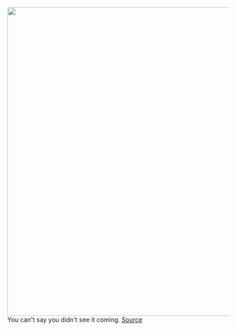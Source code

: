 <img src='https://cdn.vox-cdn.com/thumbor/URXFyrtejMXDOeghKDdlLy__7PM=/0x0:2048x1367/1200x800/filters:focal(861x521:1187x847)/cdn.vox-cdn.com/uploads/chorus_image/image/67064211/VRG_ILLO_1777_twitter_bitcoin_verified.0.0.jpg' width='700px' /><br/>
You can't say you didn't see it coming.
<a href='https://www.theverge.com/interface/2020/7/15/21325708/twitter-hack-global-security-crisis-nuclear-war-bitcoin-scam'> Source <a/>